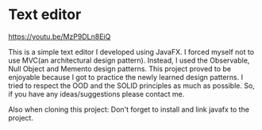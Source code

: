 # Text editor

https://youtu.be/MzP9DLn8EiQ

This is a simple text editor I developed using JavaFX. I forced myself not to use MVC(an architectural design pattern). Instead, I used the Observable, Null Object and Memento design patterns.  This project proved to be enjoyable because I got to practice the newly learned design patterns. I tried to respect the OOD and the SOLID principles as much as possible. So, if you have any ideas/suggestions please contact me.

Also when cloning this project: 
Don't forget to install and link javafx to the project.
